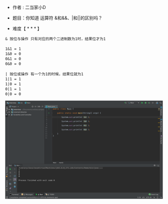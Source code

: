 * 作者 : 二当家小D

* 题目：你知道 运算符 &和&&、|和||的区别吗？

* 难度【 * * * 】

```
& 按位与操作 只有对应的两个二进制数为1时，结果位才为1

1&1 = 1
1&0 = 0
0&1 = 0
0&0 = 0

| 按位或操作 有一个为1的时候，结果位就为1
1|1 = 1
1|0 = 1
0|1 = 1
0|0 = 0
```

![image-20201022213827865](../img/1.0.1.png)

